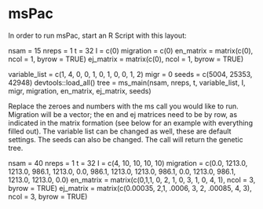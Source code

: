 # msPac
In order to run msPac, start an R Script with this layout:

nsam = 15 
nreps = 1 
t = 32
I = c(0)
migration = c(0)
en_matrix = matrix(c(0), ncol = 1, byrow = TRUE)
ej_matrix = matrix(c(0), ncol = 1, byrow = TRUE)

variable_list = c(1, 4, 0, 0, 1, 0, 1, 0, 0, 1, 2)
migr = 0
seeds = c(5004, 25353, 42948)
devtools::load_all()
tree = ms_main(nsam, nreps, t, variable_list, I, migr, migration, en_matrix, ej_matrix, seeds)


Replace the zeroes and numbers with the ms call you would like to run. Migration will be a vector; the en and ej matrices need to be by row, as indicated in the matrix formation (see below for an example with everything filled out). The variable list can be changed as well, these are default settings. The seeds can also be changed. The call will return the genetic tree. 

nsam = 40
nreps = 1 
t = 32
I = c(4, 10, 10, 10, 10)
migration = c(0.0, 1213.0, 1213.0,  986.1, 1213.0, 0.0, 986.1, 1213.0, 1213.0,  986.1, 0.0, 1213.0, 986.1, 1213.0, 1213.0, 0.0)
en_matrix = matrix(c(0,1,1, 0, 2, 1, 0, 3, 1, 0, 4, 1), ncol = 3, byrow = TRUE)
ej_matrix = matrix(c(0.00035, 2,1, .0006, 3, 2, .00085, 4, 3), ncol = 3, byrow = TRUE)
